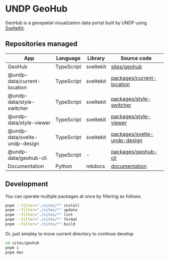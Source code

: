 # UNDP GeoHub

GeoHub is a geospatial visualization data portal built by UNDP using [SvelteKit](https://kit.svelte.dev/).

## Repositories managed

| App                           | Language   | Library   | Source code                                                   |
| ----------------------------- | ---------- | --------- | ------------------------------------------------------------- |
| GeoHub                        | TypeScript | sveltekit | [sites/geohub](./sites/geohub/)                               |
| @undp-data/current-location   | TypeScript | sveltekit | [packages/current-location](./packages/current-location/)     |
| @undp-data/style-switcher     | TypeScript | sveltekit | [packages/style-switcher](./packages/style-switcher/)         |
| @undp-data/style-viewer       | TypeScript | sveltekit | [packages/style-viewer](./packages/style-viewer/)             |
| @undp-data/svelte-undp-design | TypeScript | sveltekit | [packages/svelte-undp-design](./packages/svelte-undp-design/) |
| @undp-data/geohub-cli         | TypeScript | -         | [packages/geohub-cli](./packages/geohub-cli/)                 |
| Documentation                 | Python     | mkdocs    | [documentation](./documentation/)                             |

## Development

You can operate multiple packages at once by filtering as follows.

```bash
pnpm --filter="./sites/*" install
pnpm --filter="./sites/*" update
pnpm --filter="./sites/*" lint
pnpm --filter="./sites/*" format
pnpm --filter="./sites/*" build
```

Or, just simpley to move current directory to continue develop

```bash
cd sites/geohub
pnpm i
pnpm dev
```
